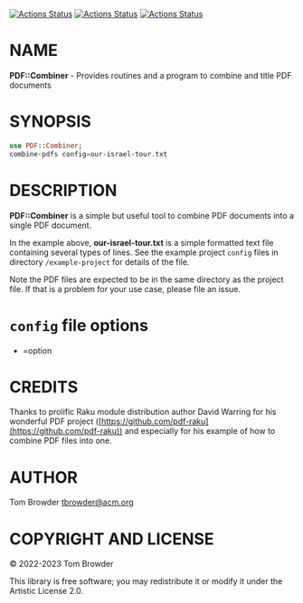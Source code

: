 [![Actions Status](https://github.com/tbrowder/PDF-Combiner/actions/workflows/linux.yml/badge.svg)](https://github.com/tbrowder/PDF-Combiner/actions) [![Actions Status](https://github.com/tbrowder/PDF-Combiner/actions/workflows/macos.yml/badge.svg)](https://github.com/tbrowder/PDF-Combiner/actions) [![Actions Status](https://github.com/tbrowder/PDF-Combiner/actions/workflows/windows.yml/badge.svg)](https://github.com/tbrowder/PDF-Combiner/actions)

NAME
====

**PDF::Combiner** - Provides routines and a program to combine and title PDF documents

SYNOPSIS
========

```raku
use PDF::Combiner;
combine-pdfs config=our-israel-tour.txt
```

DESCRIPTION
===========

**PDF::Combiner** is a simple but useful tool to combine PDF documents into a single PDF document.

In the example above, **our-israel-tour.txt** is a simple formatted text file containing several types of lines. See the example project `config` files in directory `/example-project` for details of the file.

Note the PDF files are expected to be in the same directory as the project file. If that is a problem for your use case, please file an issue.

`config` file options
=====================

  * \=option

CREDITS
=======

Thanks to prolific Raku module distribution author David Warring for his wonderful PDF project ([https://github.com/pdf-raku](https://github.com/pdf-raku)) and especially for his example of how to combine PDF files into one.

AUTHOR
======

Tom Browder <tbrowder@acm.org>

COPYRIGHT AND LICENSE
=====================

© 2022-2023 Tom Browder

This library is free software; you may redistribute it or modify it under the Artistic License 2.0.

